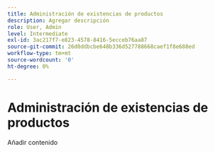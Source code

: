 ```yaml
---
title: Administración de existencias de productos
description: Agregar descripción
role: User, Admin
level: Intermediate
exl-id: 3ac217f7-e823-4578-8416-5ecceb76aa87
source-git-commit: 26d0ddbcbe648b336d527788668caef1f8e688ed
workflow-type: tm+mt
source-wordcount: '0'
ht-degree: 0%

---
```


# Administración de existencias de productos

Añadir contenido
